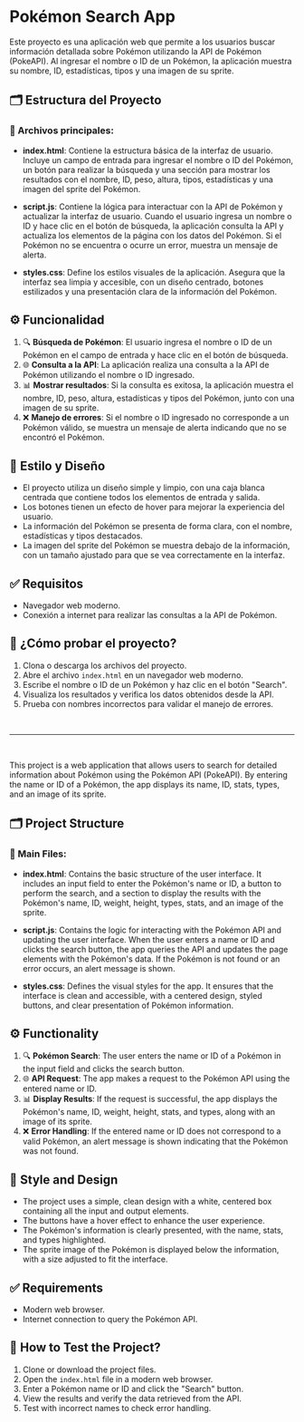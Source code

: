 
# Pokémon Search App

Este proyecto es una aplicación web que permite a los usuarios buscar información detallada sobre Pokémon utilizando la API de Pokémon (PokeAPI). Al ingresar el nombre o ID de un Pokémon, la aplicación muestra su nombre, ID, estadísticas, tipos y una imagen de su sprite.

## 🗂️ Estructura del Proyecto

### 📁 Archivos principales:
- **index.html**: Contiene la estructura básica de la interfaz de usuario. Incluye un campo de entrada para ingresar el nombre o ID del Pokémon, un botón para realizar la búsqueda y una sección para mostrar los resultados con el nombre, ID, peso, altura, tipos, estadísticas y una imagen del sprite del Pokémon.

- **script.js**: Contiene la lógica para interactuar con la API de Pokémon y actualizar la interfaz de usuario. Cuando el usuario ingresa un nombre o ID y hace clic en el botón de búsqueda, la aplicación consulta la API y actualiza los elementos de la página con los datos del Pokémon. Si el Pokémon no se encuentra o ocurre un error, muestra un mensaje de alerta.

- **styles.css**: Define los estilos visuales de la aplicación. Asegura que la interfaz sea limpia y accesible, con un diseño centrado, botones estilizados y una presentación clara de la información del Pokémon.

## ⚙️ Funcionalidad

1. 🔍 **Búsqueda de Pokémon**: El usuario ingresa el nombre o ID de un Pokémon en el campo de entrada y hace clic en el botón de búsqueda.
2. 🌐 **Consulta a la API**: La aplicación realiza una consulta a la API de Pokémon utilizando el nombre o ID ingresado.
3. 📊 **Mostrar resultados**: Si la consulta es exitosa, la aplicación muestra el nombre, ID, peso, altura, estadísticas y tipos del Pokémon, junto con una imagen de su sprite.
4. ❌ **Manejo de errores**: Si el nombre o ID ingresado no corresponde a un Pokémon válido, se muestra un mensaje de alerta indicando que no se encontró el Pokémon.

## 🎨 Estilo y Diseño

- El proyecto utiliza un diseño simple y limpio, con una caja blanca centrada que contiene todos los elementos de entrada y salida.
- Los botones tienen un efecto de hover para mejorar la experiencia del usuario.
- La información del Pokémon se presenta de forma clara, con el nombre, estadísticas y tipos destacados.
- La imagen del sprite del Pokémon se muestra debajo de la información, con un tamaño ajustado para que se vea correctamente en la interfaz.

## ✅ Requisitos

- Navegador web moderno.
- Conexión a internet para realizar las consultas a la API de Pokémon.

## 🧪 ¿Cómo probar el proyecto?

1. Clona o descarga los archivos del proyecto.
2. Abre el archivo `index.html` en un navegador web moderno.
3. Escribe el nombre o ID de un Pokémon y haz clic en el botón "Search".
4. Visualiza los resultados y verifica los datos obtenidos desde la API.
5. Prueba con nombres incorrectos para validar el manejo de errores.

<br>

---
<br>

This project is a web application that allows users to search for detailed information about Pokémon using the Pokémon API (PokeAPI). By entering the name or ID of a Pokémon, the app displays its name, ID, stats, types, and an image of its sprite.

## 🗂️ Project Structure

### 📁 Main Files:
- **index.html**: Contains the basic structure of the user interface. It includes an input field to enter the Pokémon's name or ID, a button to perform the search, and a section to display the results with the Pokémon's name, ID, weight, height, types, stats, and an image of the sprite.

- **script.js**: Contains the logic for interacting with the Pokémon API and updating the user interface. When the user enters a name or ID and clicks the search button, the app queries the API and updates the page elements with the Pokémon's data. If the Pokémon is not found or an error occurs, an alert message is shown.

- **styles.css**: Defines the visual styles for the app. It ensures that the interface is clean and accessible, with a centered design, styled buttons, and clear presentation of Pokémon information.

## ⚙️ Functionality

1. 🔍 **Pokémon Search**: The user enters the name or ID of a Pokémon in the input field and clicks the search button.
2. 🌐 **API Request**: The app makes a request to the Pokémon API using the entered name or ID.
3. 📊 **Display Results**: If the request is successful, the app displays the Pokémon's name, ID, weight, height, stats, and types, along with an image of its sprite.
4. ❌ **Error Handling**: If the entered name or ID does not correspond to a valid Pokémon, an alert message is shown indicating that the Pokémon was not found.

## 🎨 Style and Design

- The project uses a simple, clean design with a white, centered box containing all the input and output elements.
- The buttons have a hover effect to enhance the user experience.
- The Pokémon's information is clearly presented, with the name, stats, and types highlighted.
- The sprite image of the Pokémon is displayed below the information, with a size adjusted to fit the interface.

## ✅ Requirements

- Modern web browser.
- Internet connection to query the Pokémon API.

## 🧪 How to Test the Project?

1. Clone or download the project files.
2. Open the `index.html` file in a modern web browser.
3. Enter a Pokémon name or ID and click the "Search" button.
4. View the results and verify the data retrieved from the API.
5. Test with incorrect names to check error handling.
